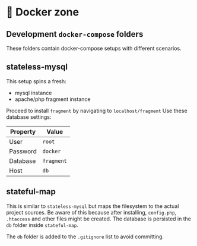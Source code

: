 # 🐳 Docker zone

## Development `docker-compose` folders
These folders contain docker-compose setups with different scenarios.

## stateless-mysql
This setup spins a fresh:

- mysql instance
- apache/php fragment instance

Proceed to install `fragment` by navigating to `localhost/fragment`
Use these database settings:

Property|Value
---|---
User|`root`
Password|`docker`
Database|`fragment`
Host|`db`


## stateful-map
This is similar to `stateless-mysql` but maps the filesystem to the actual project sources.
Be aware of this because after installing, `config.php`, `.htaccess` and other files might be created.
The database is persisted in the `db` folder inside `stateful-map`. 

The `db` folder is added to the `.gitignore` list to avoid committing.  